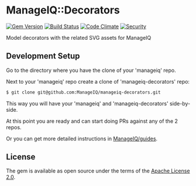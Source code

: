 # ManageIQ::Decorators

[![Gem Version](https://badge.fury.io/rb/manageiq-decorators.svg)](http://badge.fury.io/rb/manageiq-decorators)
[![Build Status](https://travis-ci.org/ManageIQ/manageiq-decorators.svg?branch=jansa)](https://travis-ci.org/ManageIQ/manageiq-decorators)
[![Code Climate](https://codeclimate.com/github/ManageIQ/manageiq-decorators.svg)](https://codeclimate.com/github/ManageIQ/manageiq-decorators)
[![Security](https://hakiri.io/github/ManageIQ/manageiq-decorators/jansa.svg)](https://hakiri.io/github/ManageIQ/manageiq-decorators/jansa)

Model decorators with the related SVG assets for ManageIQ

## Development Setup

Go to the directory where you have the clone of your 'manageiq' repo.

Next to your 'manageiq' repo create a clone of 'manageiq-decorators' repo:

```bash
$ git clone git@github.com:ManageIQ/manageiq-decorators.git
```

This way you will have your 'manageiq' and 'manageiq-decorators' side-by-side.

At this point you are ready and can start doing PRs against any of the 2 repos.

Or you can get more detailed instructions in [ManageIQ/guides](https://github.com/ManageIQ/guides/blob/master/developer_setup/plugins.md).

## License

The gem is available as open source under the terms of the [Apache License 2.0](https://opensource.org/licenses/apache-2.0).
